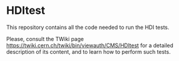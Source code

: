 HDItest
=======

This repository contains all the code needed to run the HDI tests.

Please, consult the TWiki page https://twiki.cern.ch/twiki/bin/viewauth/CMS/HDItest for a detailed description of its content, and to learn how to perform such tests.
